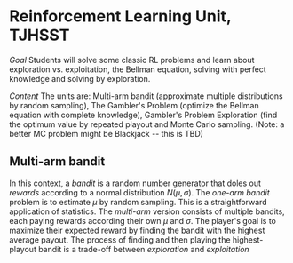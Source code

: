# Reinforcement Learning Unit, TJHSST

*Goal* Students will solve some classic RL problems and learn about exploration vs. exploitation, the Bellman equation, solving with perfect knowledge and solving by exploration.

*Content* The units are: Multi-arm bandit (approximate multiple distributions by random sampling), The Gambler's Problem (optimize the Bellman equation with complete knowledge), Gambler's Problem Exploration (find the optimum value by repeated playout and Monte Carlo sampling. (Note: a better MC problem might be Blackjack -- this is TBD)

## Multi-arm bandit

In this context, a *bandit* is a random number generator that doles out *rewards* according to a normal distribution $N(\mu,\sigma)$. The *one-arm bandit* problem is to estimate $\mu$ by random sampling. This is a straightforward application of statistics. The *multi-arm* version consists of multiple bandits, each paying rewards according their own $\mu$ and $\sigma$. The player's goal is to maximize their expected reward by finding the bandit with the highest average payout. The process of finding and then playing the highest-playout bandit is a trade-off between *exploration* and *exploitation*

